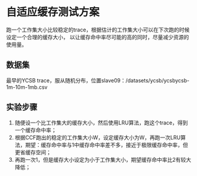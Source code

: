 # 自适应缓存测试方案

跑一个工作集大小比较稳定的trace，根据估计的工作集大小可以在下次跑的时候设定一个合理的缓存大小，
以让缓存命中率尽可能的高的同时，尽量减少资源的使用量。

## 数据集
最早的YCSB trace，服从随机分布，位置slave09：/datasets/ycsb/ycsbycsb-1m-10m-1mb.csv

## 实验步骤

1. 随便设一个比工作集大的缓存大小，然后使用LRU算法，跑这个trace，得到一个缓存命中率；
2. 根据CCF跑出的稳定的工作集大小W，设定缓存大小为W，再跑一次LRU算法，期望：缓存命中率与1中缓存命中率差不多，接近于极限缓存命中率，但更省缓存空间；
3. 再跑一次1，但是缓存大小设定为小于工作集大小，期望缓存命中率比2有较大降低；
